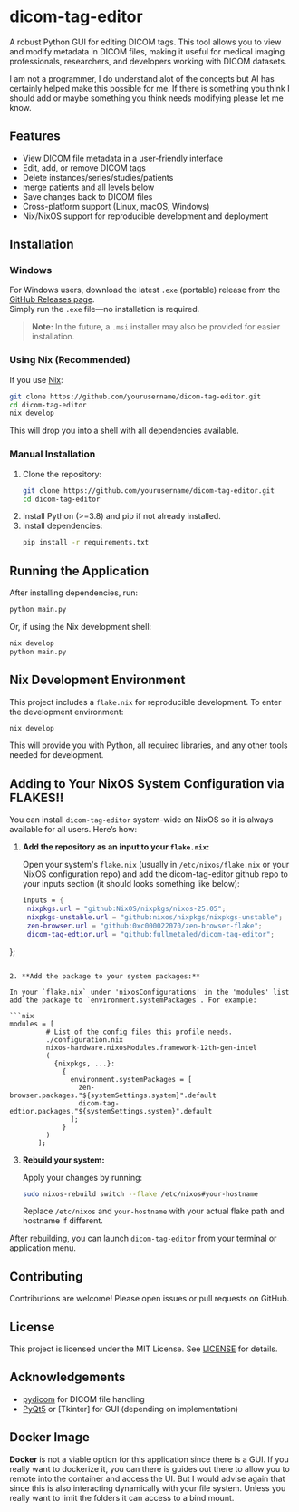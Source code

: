 # dicom-tag-editor

A robust Python GUI for editing DICOM tags. This tool allows you to view and modify metadata in DICOM files, making it useful for medical imaging professionals, researchers, and developers working with DICOM datasets.

I am not a programmer, I do understand alot of the concepts but AI has certainly helped make this possible for me.
If there is something you think I should add  or maybe something you think needs modifying please let me know.

 

## Features

- View DICOM file metadata in a user-friendly interface
- Edit, add, or remove DICOM tags
- Delete instances/series/studies/patients
- merge patients and all levels below
- Save changes back to DICOM files
- Cross-platform support (Linux, macOS, Windows)
- Nix/NixOS support for reproducible development and deployment

## Installation

### Windows

For Windows users, download the latest `.exe` (portable) release from the [GitHub Releases page](https://github.com/yourusername/dicom-tag-editor/releases).  
Simply run the `.exe` file—no installation is required.

> **Note:** In the future, a `.msi` installer may also be provided for easier installation.

### Using Nix (Recommended)

If you use [Nix](https://nixos.org/):

```sh
git clone https://github.com/yourusername/dicom-tag-editor.git
cd dicom-tag-editor
nix develop
```

This will drop you into a shell with all dependencies available.

### Manual Installation

1. Clone the repository:
    ```sh
    git clone https://github.com/yourusername/dicom-tag-editor.git
    cd dicom-tag-editor
    ```
2. Install Python (>=3.8) and pip if not already installed.
3. Install dependencies:
    ```sh
    pip install -r requirements.txt
    ```

## Running the Application

After installing dependencies, run:

```sh
python main.py
```

Or, if using the Nix development shell:

```sh
nix develop
python main.py
```

## Nix Development Environment

This project includes a `flake.nix` for reproducible development. To enter the development environment:

```sh
nix develop
```

This will provide you with Python, all required libraries, and any other tools needed for development.

## Adding to Your NixOS System Configuration via FLAKES!!

You can install `dicom-tag-editor` system-wide on NixOS so it is always available for all users. Here’s how:

1. **Add the repository as an input to your `flake.nix`:**

   Open your system's `flake.nix` (usually in `/etc/nixos/flake.nix` or your NixOS configuration repo) and add the dicom-tag-editor github repo to your inputs section (it should looks something like below):

   ```nix
   inputs = {
    nixpkgs.url = "github:NixOS/nixpkgs/nixos-25.05";
    nixpkgs-unstable.url = "github:nixos/nixpkgs/nixpkgs-unstable";
    zen-browser.url = "github:0xc000022070/zen-browser-flake";
    dicom-tag-edtior.url = "github:fullmetaled/dicom-tag-editor";
};
   ```

2. **Add the package to your system packages:**

   In your `flake.nix` under 'nixosConfigurations' in the 'modules' list add the package to `environment.systemPackages`. For example:

   ```nix
   modules = [
            # List of the config files this profile needs.
            ./configuration.nix
            nixos-hardware.nixosModules.framework-12th-gen-intel
            (
              {nixpkgs, ...}:
                {
                  environment.systemPackages = [
                    zen-browser.packages."${systemSettings.system}".default
                    dicom-tag-edtior.packages."${systemSettings.system}".default
                  ];
                }
            )
          ];
   ```


3. **Rebuild your system:**

   Apply your changes by running:

   ```sh
   sudo nixos-rebuild switch --flake /etc/nixos#your-hostname
   ```

   Replace `/etc/nixos` and `your-hostname` with your actual flake path and hostname if different.

After rebuilding, you can launch `dicom-tag-editor` from your terminal or application menu.


## Contributing

Contributions are welcome! Please open issues or pull requests on GitHub.

## License

This project is licensed under the MIT License. See [LICENSE](LICENSE) for details.

## Acknowledgements

- [pydicom](https://github.com/pydicom/pydicom) for DICOM file handling
- [PyQt5](https://riverbankcomputing.com/software/pyqt/intro) or [Tkinter] for GUI (depending on implementation)


## Docker Image

**Docker** is not a viable option for this application since there is a GUI. If you really want to dockerize it, you can there is guides out there to allow you to remote  into the container and access the UI. But I would advise again that since this is also interacting dynamically with your file system. Unless you really want to limit the folders it can access to a bind mount.

